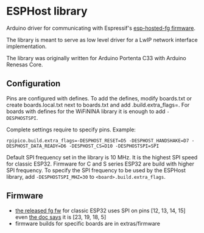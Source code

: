 # ESPHost library

Arduino driver for communicating with Espressif's [esp-hosted-fg firmware](https://github.com/espressif/esp-hosted).

The library is meant to serve as low level driver for a LwIP network interface implementation. 

The library was originally written for Arduino Portenta C33 with Arduino Renesas Core.

## Configuration

Pins are configured with defines. To add the defines, modify boards.txt or create boards.local.txt next to boards.txt and add <board>.build.extra_flags=. For boards with defines for the WiFiNINA library it is enough to add `-DESPHOSTSPI`.

Complete settings require to specify pins. Example:

```
rpipico.build.extra_flags=-DESPHOST_RESET=D5 -DESPHOST_HANDSHAKE=D7 -DESPHOST_DATA_READY=D6 -DESPHOST_CS=D10 -DESPHOSTSPI=SPI
```

Default SPI frequency set in the library is 10 MHz. It is the highest SPI speed for classic ESP32. Firmware for C and S series ESP32 are build with higher SPI frequency. To specify the SPI frequency to be used by the ESPHost library, add `-DESPHOSTSPI_MHZ=30` to `<board>.build.extra_flags`.

## Firmware

* [the released fg fw](https://github.com/espressif/esp-hosted/releases/tag/release%2Ffg-v0.0.5) for classic ESP32 uses SPI on pins [12, 13, 14, 15] even [the doc says](https://github.com/espressif/esp-hosted/blob/master/esp_hosted_fg/docs/MCU_based_host/SPI_setup.md#hardware-connections-for-esp32) it is [23, 19, 18, 5]
* firmware builds for specific boards are in extras/firmware
